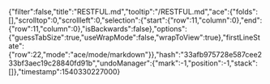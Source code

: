 {"filter":false,"title":"RESTFUL.md","tooltip":"/RESTFUL.md","ace":{"folds":[],"scrolltop":0,"scrollleft":0,"selection":{"start":{"row":11,"column":0},"end":{"row":11,"column":0},"isBackwards":false},"options":{"guessTabSize":true,"useWrapMode":false,"wrapToView":true},"firstLineState":{"row":22,"mode":"ace/mode/markdown"}},"hash":"33afb975728e587cee233bf3aec19c28840fd91b","undoManager":{"mark":-1,"position":-1,"stack":[]},"timestamp":1540330227000}